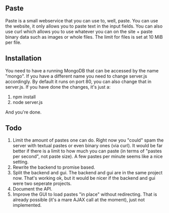 ## Paste
Paste is a small webservice that you can use to, well, paste.
You can use the website, it only allows you to paste text in the input fields.
You can also use curl which allows you to use whatever you can on the site + paste binary data such as images or whole files.
The limit for files is set at 10 MiB per file.

## Installation
You need to have a running MongoDB that can be accessed by the name "mongo". If you have a different name you need to change server.js accordingly.
By default it runs on port 80, you can also change that in server.js.
If you have done the changes, it's just a:
1. npm install
2. node server.js

And you're done.

## Todo
1. Limit the amount of pastes one can do. Right now you "could" spam the server with textual pastes or even binary ones (via curl).
It would be far better if there is a limit to how much you can paste (in terms of "pastes per second", not paste size). A few pastes per
minute seems like a nice setting.
2. Rewrite the backend to promise based.
3. Split the backend and gui. The backend and gui are in the same project now. That's working ok, but it would be nicer if the backend and gui 
were two seperate projects.
4. Document the API.
5. Improve the GUI to load pastes "in place" without redirecting. That is already possible (it's a mare AJAX call at the moment), just not implemented.
